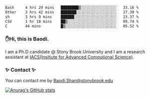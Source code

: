 <!--START_SECTION:waka-->

```txt
Bash     4 hrs 29 mins   ████████▒░░░░░░░░░░░░░░░░   33.16 %
Other    3 hrs 42 mins   ███████░░░░░░░░░░░░░░░░░░   27.39 %
sh       3 hrs 9 mins    ██████░░░░░░░░░░░░░░░░░░░   23.37 %
CSV      1 hr 18 mins    ██▒░░░░░░░░░░░░░░░░░░░░░░   09.74 %
C        44 mins         █▒░░░░░░░░░░░░░░░░░░░░░░░   05.52 %
```

<!--END_SECTION:waka-->

### ✋Hi, this is Baodi. 

I am a Ph.D candidate @ Stony Brook University and I am a research assistant at [IACS(Insitiute for Advanced Computional Science)](https://iacs.stonybrook.edu/).

### ✨ Contact ✨

You can contact me by [Baodi.Shan@stonybrook.edu](mailto:Baodi.Shan@stonybrook.edu)

[![Anurag's GitHub stats](https://github-readme-stats.vercel.app/api?username=lwshanbd&theme=jolly&show_icons=true&count_private=true&include_all_commits=true)](https://github.com/anuraghazra/github-readme-stats)



<!--
**lwshanbd/lwshanbd** is a ✨ _special_ ✨ repository because its `README.md` (this file) appears on your GitHub profile.

Here are some ideas to get you started:

- 🔭 I’m currently working on ...
- 🌱 I’m currently learning ...
- 👯 I’m looking to collaborate on ...
- 🤔 I’m looking for help with ...
- 💬 Ask me about ...
- 📫 How to reach me: ...
- 😄 Pronouns: ...
- ⚡ Fun fact: ...
-->
